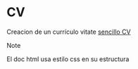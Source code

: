 # CV
Creacion de un currículo vitate 
[sencillo CV](https://github.com/raulmoto/CV)

> [!NOTE]
> El doc html usa estilo css en su estructura